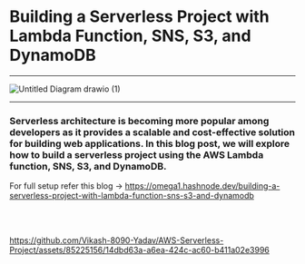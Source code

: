 # Building a Serverless Project with Lambda Function, SNS, S3, and DynamoDB

---

![Untitled Diagram drawio (1)](https://github.com/Vikash-8090-Yadav/AWS-Serverless-Project/assets/85225156/79ec48c0-7499-4428-9435-f7ed11c33c16)


-----

### Serverless architecture is becoming more popular among developers as it provides a scalable and cost-effective solution for building web applications. In this blog post, we will explore how to build a serverless project using the AWS Lambda function, SNS, S3, and DynamoDB.

  For full setup refer this blog -> https://omega1.hashnode.dev/building-a-serverless-project-with-lambda-function-sns-s3-and-dynamodb
  
  
  <br><br>
  
https://github.com/Vikash-8090-Yadav/AWS-Serverless-Project/assets/85225156/14dbd63a-a6ea-424c-ac60-b411a02e3996

